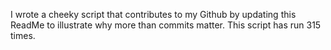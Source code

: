 I wrote a cheeky script that contributes to my Github by updating this ReadMe to illustrate why more than commits matter. This script has run 315 times.